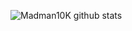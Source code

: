 ![Madman10K github stats](https://github-readme-stats.vercel.app/api?username=Madman10K&show_icons=true&hide_border=true)
